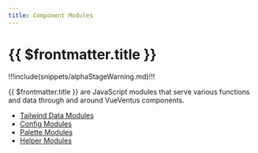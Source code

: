 ```yaml
---
title: Component Modules
---
```


<script setup>
    import DocsAnimatedLogoSection from '../../src/views/compos/DocsAnimatedLogoSection.vue'
    import DocsPackageVersion from '../../src/views/compos/DocsPackageVersion.vue'
</script>




<DocsAnimatedLogoSection/>





# {{ $frontmatter.title }}

!!!include(snippets/alphaStageWarning.md)!!!

{{ $frontmatter.title }} are JavaScript modules that serve various functions and data through and around VueVentus components.

* [Tailwind Data Modules](/modules/data/)
* [Config Modules](/modules/configs/)
* [Palette Modules](/modules/palettes/)
* [Helper Modules](/modules/helpers/)






<DocsPackageVersion/>
